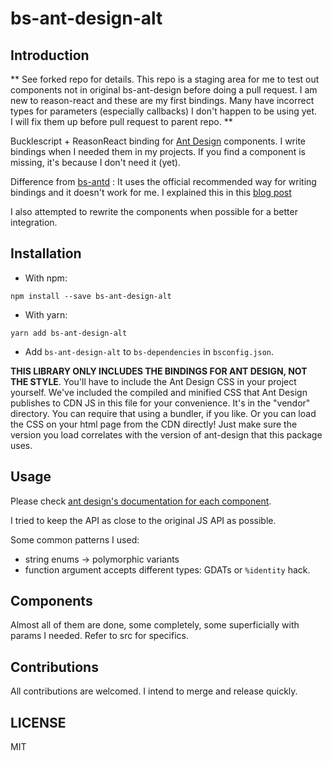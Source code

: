 # bs-ant-design-alt

## Introduction

** See forked repo for details.  This repo is a staging area for me to test out components not in original bs-ant-design before doing a pull request.
I am new to reason-react and these are my first bindings. Many have incorrect types for parameters (especially callbacks) I don't happen to be using yet.  
I will fix them up before pull request to parent repo. **

Bucklescript + ReasonReact binding for [Ant Design](https://ant.design) components. I write bindings when I needed them in my projects. If you find a component is missing, it's because I don't need it (yet).

Difference from [bs-antd](https://github.com/tiensonqin/bs-antd) : It uses the official recommended way for writing bindings and it doesn't work for me. I explained this in this [blog post](https://khoanguyen.me/writing-reason-react-bindings-the-right-way/)

I also attempted to rewrite the components when possible for a better integration.

## Installation

* With npm:

```
npm install --save bs-ant-design-alt
```

* With yarn:

```
yarn add bs-ant-design-alt
```

* Add `bs-ant-design-alt` to `bs-dependencies` in `bsconfig.json`.

**THIS LIBRARY ONLY INCLUDES THE BINDINGS FOR ANT DESIGN, NOT THE STYLE**.
You'll have to include the Ant Design CSS in your project yourself. We've included the compiled and minified CSS that Ant Design publishes to CDN JS in this file for your convenience. It's in the "vendor" directory. You can require that using a bundler, if you like. Or you can load the CSS on your html page from the CDN directly! Just make sure the version you load correlates with the version of ant-design that this package uses.

## Usage

Please check [ant design's documentation for each component](https://ant.design/docs/react/introduce).

I tried to keep the API as close to the original JS API as possible.

Some common patterns I used:

* string enums -> polymorphic variants
* function argument accepts different types: GDATs or `%identity` hack.

## Components

Almost all of them are done, some completely, some superficially with params I needed. 
Refer to src for specifics.

## Contributions

All contributions are welcomed.  I intend to merge and release quickly.

## LICENSE

MIT
